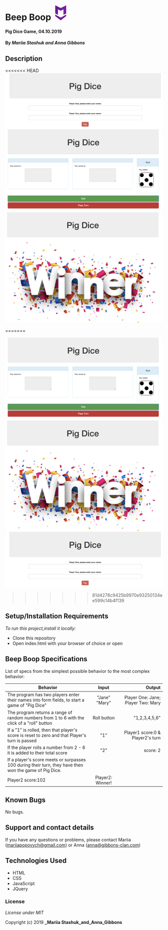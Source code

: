 # Beep Boop ![alt text](https://github.com/adam-p/markdown-here/raw/master/src/common/images/icon48.png "Logo Title Text 1")
#### Pig Dice Game, 04.10.2019

#### By _**Mariia Stashuk and Anna Gibbons**_

## Description
<<<<<<< HEAD
![Alt text](/img/print3.png)
![Alt text](/img/print1.png)
![Alt text](/img/print2.png)

=======

![Alt text](/img/print1.png)
![Alt text](/img/print2.png)
![Alt text](/img/print3.png)
>>>>>>> 81d4278c9425b9970e93250134ee599c14b4f139



## Setup/Installation Requirements

_To run this project,install it locally:_

* Clone this repository
* Open index.html with your browser of choice or open

## Beep Boop Specifications

 List of specs from the simplest possible behavior to the most complex behavior:

| Behavior       | Input          | Output  |
| ------------- |:-------------:| -----:|
|The program has two players enter their names into form fields, to start a game of "Pig Dice" | "Jane" "Mary" | Player One: Jane; Player Two: Mary |
|The program returns a range of random numbers from 1 to 6 with the click of a "roll" button   | Roll button | "1,2,3,4,5,6" |
|If a "1" is rolled, then that player's score is reset to zero and that Player's turn is passed    | "1"     |  Player1 score:0 & Player2's turn |
| If the player rolls a number from 2 - 6 it is added to their total score | "2"      |   score: 2|
|  If a player's score meets or surpasses 100 during their turn, they have then won the game of Pig Dice. |
| Player2 score:102 | Player2: Winner!    |


## Known Bugs

No bugs.

## Support and contact details

If you have any questions or problems, please contact Mariia (mariiapopovych@gmail.com) or Anna (anna@gibbons-clan.com)

## Technologies Used

* HTML
* CSS
* JavaScript
* JQuery

### License

*License under MIT*

Copyright (c) 2019 **_Mariia Stashuk_and_Anna_Gibbons**
